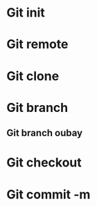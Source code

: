 # Git init 
# Git remote
# Git clone
# Git branch
## Git branch oubay
# Git checkout
# Git commit -m
